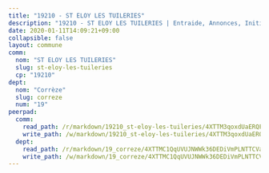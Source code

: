```yaml
---
title: "19210 - ST ELOY LES TUILERIES"
description: "19210 - ST ELOY LES TUILERIES | Entraide, Annonces, Initiatives"
date: 2020-01-11T14:09:21+09:00
collapsible: false
layout: commune
comm:
  nom: "ST ELOY LES TUILERIES"
  slug: st-eloy-les-tuileries
  cp: "19210"
dept:
  nom: "Corrèze"
  slug: correze
  num: "19"
peerpad:
  comm:
    read_path: /r/markdown/19210_st-eloy-les-tuileries/4XTTM3qoxdUaERQFqfcfr1Mt5nzCvdgbMTcZKSmQjvrvXLwGa
    write_path: /w/markdown/19210_st-eloy-les-tuileries/4XTTM3qoxdUaERQFqfcfr1Mt5nzCvdgbMTcZKSmQjvrvXLwGa-K3TgTzDmoVJfWWp1gDSneZPyUrt1JANMkNtW7AfuVFSDwb5bra9ZXR1SdjMh5hJBdsYiQJFThB683C9riz8VzATiDxk6rKjieDPMHQEecs1dSCdFNYpKuCBe5JXFzuSmnznRoece
  dept:
    read_path: /r/markdown/19_correze/4XTTMC1QqUVUJNWWk36DEDiVmPLNTTCVay5E5gwEvpSf36VsS
    write_path: /w/markdown/19_correze/4XTTMC1QqUVUJNWWk36DEDiVmPLNTTCVay5E5gwEvpSf36VsS-K3TgUzu4fqyixiBZaA5Ejd2iCC9xJnV2MqYc8L2r22c4qVWWx9VnJmMAAFTQjLmwLDBGZ9pgHdAtPGZHV6pZb6y2bhgaqXFUJ1Fp1QgihzJpszTr9ow8JcXoeYzTUZfY7Rzzn9sS
---
```


